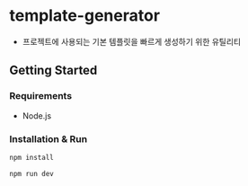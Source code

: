 # template-generator

- 프로젝트에 사용되는 기본 템플릿을 빠르게 생성하기 위한 유틸리티

## Getting Started

### Requirements

- Node.js

### Installation & Run

```bash
npm install

npm run dev
```
